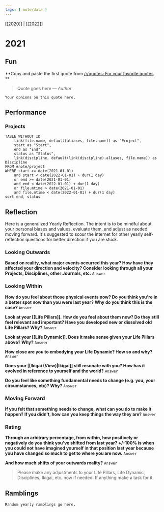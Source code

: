 ```yaml
---
tags: [ note/data ] 
---
```

[[2020]] | [[2022]] 
# 2021
## Fun
**Copy and paste the first quote from [/r/quotes: For your favorite quotes](https://www.reddit.com/r/quotes/top/?t=year).
**
> Quote goes here
> — <cite>Author</cite>

`Your opnions on this quote here.`

## Performance
### Projects
```dataview
TABLE WITHOUT ID
	link(file.name, default(aliases, file.name)) as "Project",
	start as "Start",
	end as "End",
	status as "Status",
	link(discipline, default(link(discipline).aliases, file.name)) as Discipline
FROM #note/project 
WHERE start >= date(2021-01-01) 
	and start < date(2022-01-01) + dur(1 day)
	or end >= date(2021-01-01)
	and end < date(2022-01-01) + dur(1 day)
	or file.mtime > date(2021-01-01)
	and file.mtime < date(2022-01-01) + dur(1 day)
sort end, status
```

## Reflection
Here is a generalized Yearly Reflection. The intent is to be mindful about your personal biases and values, evaluate them, and adjust as needed moving forward. It's suggested to scour the internet for other yearly self-reflection questions for better direction if you are stuck.
### Looking Outwards
**Based on reality, what major events occurred this year? How have they affected your direction and velocity? Consider looking through all your Projects, Disciplines, other Journals, etc.**
`Answer`

### Looking Within
**How do you feel about those physical events now? Do you think you're in a better spot now than you were last year? Why do you think this is the case?**
`Answer`

**Look at your [[Life Pillars]]. How do you feel about them now? Do they still feel relevant and important? Have you developed new or dissolved old Life Pillars? Why?**
`Answer`

**Look at your [[Life Dynamic]]. Does it make sense given your Life Pillars above? Why?**
`Answer`

**How close are you to embodying your Life Dynamic? How so and why?**
`Answer`

**Does your [[Ikigai (View)|Ikigai]] still resonate with you? How has it evolved in reference to yourself and the world?**
`Answer`

**Do you feel like something fundamental needs to change (e.g. you, your circumstances, etc)? Why?**
`Answer`

### Moving Forward
**If you felt that something needs to change, what can you do to make it happen? If you didn't, how can you keep things the way they are?**
`Answer`

### Rating
**Through an arbitrary percentage, from within, how positively or negatively do you think you've shifted from last year? +/-100% is when you could not have imagined yourself in that position last year because you have changed so much to get to where you are now.**
`Answer`

**And how much shifts of your outwards reality?**
`Answer`

> Please make any adjustments to your Life Pillars, Life Dynamic, Disciplines, Ikigai, etc. now if needed. If anything make a task for it.

## Ramblings
`Random yearly ramblings go here.`